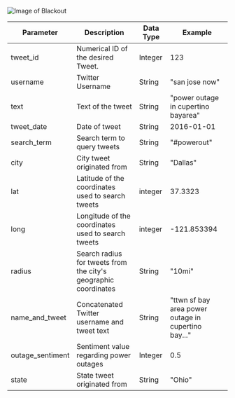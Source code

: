 ![Image of Blackout](https://s7d2.scene7.com/is/image/TWCNews/blackoutlookbackjpg)



| Parameter | Description | Data Type | Example |
| ------ | ------ | ------- | ------ |
| tweet_id | Numerical ID of the desired Tweet. | Integer | 123 |
| username | Twitter Username | String | "san jose now" |
| text | Text of the tweet | String | "power outage in cupertino bayarea" |
| tweet_date | Date of tweet | String | 2016-01-01 |
| search_term | Search term to query tweets | String | "#powerout" |
| city | City tweet originated from | String | "Dallas" |
| lat | Latitude of the coordinates used to search tweets | integer | 37.3323 |
| long | Longitude of the coordinates used to search tweets | integer | -121.853394 |
| radius | Search radius for tweets from the city's geographic coordinates  | String | "10mi" |
| name_and_tweet | Concatenated Twitter username and tweet text | String | "ttwn sf bay area power outage in cupertino bay..." |
| outage_sentiment | Sentiment value regarding power outages  | Integer | 0.5 |
| state | State tweet originated from | String | "Ohio" |
